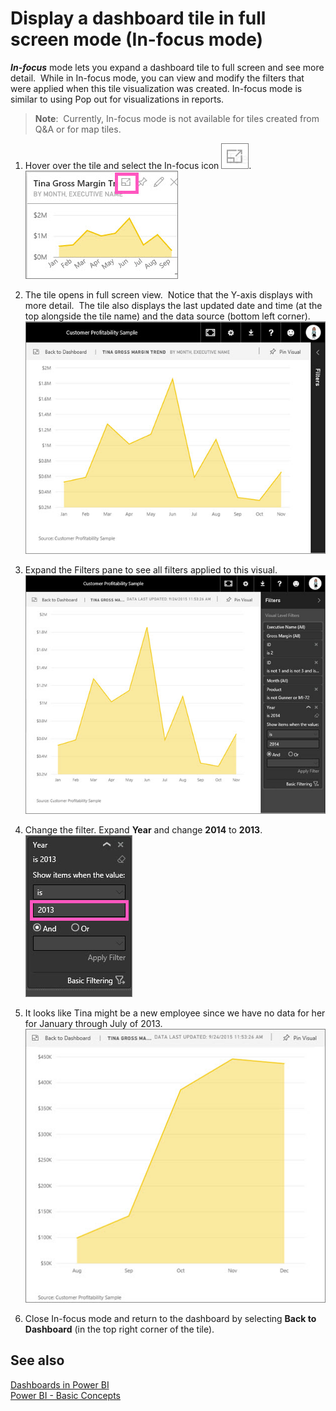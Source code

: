 ﻿<properties
   pageTitle="Display a dashboard tile in full screen mode (In-focus mode)"
   description="Display a dashboard tile in full screen mode (In-focus mode)"
   services="powerbi"
   documentationCenter=""
   authors="mihart"
   manager="mblythe"
   editor=""
   tags=""/>

<tags
   ms.service="powerbi"
   ms.devlang="NA"
   ms.topic="article"
   ms.tgt_pltfrm="NA"
   ms.workload="powerbi"
   ms.date="10/27/2015"
   ms.author="mihart"/>

# Display a dashboard tile in full screen mode (In-focus mode)  

***In-focus*** mode lets you expand a dashboard tile to full screen and see more detail.  While in In-focus mode, you can view and modify the filters that were applied when this tile visualization was created. In-focus mode is similar to using Pop out for visualizations in reports.

>**Note**: 
>Currently, In-focus mode is not available for tiles created from Q&A or for map tiles. 

1.  Hover over the tile and select the In-focus icon ![](media/powerbi-service-display-tile-in-full-screen-mode/PBI_popOut.jpg).  
    ![](media/powerbi-service-display-tile-in-full-screen-mode/PBI_hoverTile.jpg)

2.  The tile opens in full screen view.  Notice that the Y-axis displays with more detail.  The tile also displays the last updated date and time (at the top alongside the tile name) and the data source (bottom left corner).    
    ![](media/powerbi-service-display-tile-in-full-screen-mode/PBI_InFocus.jpg)
3.  Expand the Filters pane to see all filters applied to this visual.  
    ![](media/powerbi-service-display-tile-in-full-screen-mode/PBI_InFocusFilters.jpg)
4.  Change the filter. Expand **Year** and change **2014** to **2013**.  
    ![](media/powerbi-service-display-tile-in-full-screen-mode/PBI_InFocusFilterChange.jpg)
5.  It looks like Tina might be a new employee since we have no data for her for January through July of 2013.   
    ![](media/powerbi-service-display-tile-in-full-screen-mode/PBI_InFocusFilters2013.jpg)

6.  Close In-focus mode and return to the dashboard by selecting **Back to Dashboard** (in the top right corner of the tile).

## See also  
[Dashboards in Power BI](powerbi-service-dashboards.md)  
[Power BI - Basic Concepts](powerbi-service-basic-concepts.md)  

